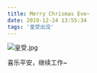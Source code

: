 ```yaml
---
title: Merry Chrismas Eve~
date: 2019-12-24 13:55:34
tags: '皇受出没' 
---
```


![皇受.jpg](https://i.loli.net/2019/12/24/5gmoeIBhWRHJa3F.jpg)

喜乐平安，继续工作~
